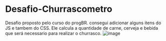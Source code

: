 # Desafio-Churrascometro
Desafio proposto pelo curso do progBR.
consegui adicionar alguns itens do JS e tambem do CSS.
Ele calcula a quantidade de carne, cerveja e bebida que será necessario para realizar o churrasco.
![image](https://user-images.githubusercontent.com/76568887/125012325-601d6500-e040-11eb-9772-bcf9865b2169.png)
